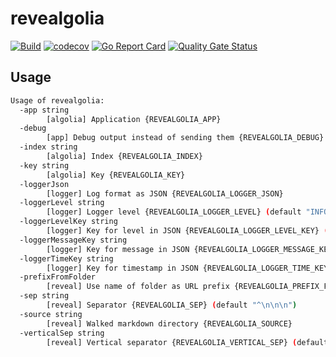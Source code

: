 # revealgolia

[![Build](https://github.com/ViBiOh/revealgolia/workflows/Build/badge.svg)](https://github.com/ViBiOh/revealgolia/actions)
[![codecov](https://codecov.io/gh/ViBiOh/revealgolia/branch/master/graph/badge.svg)](https://codecov.io/gh/ViBiOh/revealgolia)
[![Go Report Card](https://goreportcard.com/badge/github.com/ViBiOh/revealgolia)](https://goreportcard.com/report/github.com/ViBiOh/revealgolia)
[![Quality Gate Status](https://sonarcloud.io/api/project_badges/measure?project=ViBiOh_revealgolia&metric=alert_status)](https://sonarcloud.io/dashboard?id=ViBiOh_revealgolia)

## Usage

```bash
Usage of revealgolia:
  -app string
        [algolia] Application {REVEALGOLIA_APP}
  -debug
        [app] Debug output instead of sending them {REVEALGOLIA_DEBUG}
  -index string
        [algolia] Index {REVEALGOLIA_INDEX}
  -key string
        [algolia] Key {REVEALGOLIA_KEY}
  -loggerJson
        [logger] Log format as JSON {REVEALGOLIA_LOGGER_JSON}
  -loggerLevel string
        [logger] Logger level {REVEALGOLIA_LOGGER_LEVEL} (default "INFO")
  -loggerLevelKey string
        [logger] Key for level in JSON {REVEALGOLIA_LOGGER_LEVEL_KEY} (default "level")
  -loggerMessageKey string
        [logger] Key for message in JSON {REVEALGOLIA_LOGGER_MESSAGE_KEY} (default "message")
  -loggerTimeKey string
        [logger] Key for timestamp in JSON {REVEALGOLIA_LOGGER_TIME_KEY} (default "time")
  -prefixFromFolder
        [reveal] Use name of folder as URL prefix {REVEALGOLIA_PREFIX_FROM_FOLDER}
  -sep string
        [reveal] Separator {REVEALGOLIA_SEP} (default "^\n\n\n")
  -source string
        [reveal] Walked markdown directory {REVEALGOLIA_SOURCE}
  -verticalSep string
        [reveal] Vertical separator {REVEALGOLIA_VERTICAL_SEP} (default "^\n\n")
```
